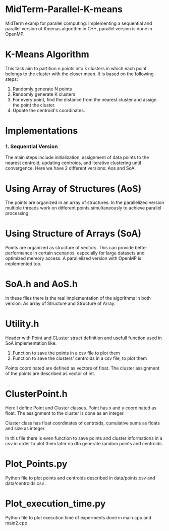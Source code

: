 # MidTerm-Parallel-K-means
MidTerm examp for parallel computing: Implementing a sequential and parallel version of Kmenas algorithm in C++, parallel version is done in OpenMP.


# K-Means Algorithm

This task aim to partition n points into k clusters in which each point belongs to the cluster with the closer mean. It is based on the following steps:

1. Randomly generate N points
2. Randomly generate K clusters
3. For every point, find the distance from the nearest cluster and assign the point the cluster.
4. Update the centroid's coordinates.

# Implementations
### 1. Sequential Version
The main steps include initialization, assignment of data points to the nearest centroid, updating centroids, and iterative clustering until convergence. Here we have 2 different versions: Aos and SoA.

# Using Array of Structures (AoS)
The points are organized in an array of structures. In the parallelized version multiple threads work on different points simultaneously to achieve parallel processing.

# Using Structure of Arrays (SoA)
Points are organized as structure of vectors. This can provide better performance in certain scenarios, especially for large datasets and optimized memory access. A parallelized version with OpenMP is implemented too.

# SoA.h and AoS.h

In these files there is the real implementation of the algorithms in both version: As array of Structure and Structure of Array.

# Utility.h
Header with Point and CLuster struct definition and usefull function used in SoA implementation like:
1. Function to save the points in a csv file to plot them
2. Function to save the clusters' centroids in a csv file, to plot them 

Points coordinated are defined as vectors of float. The cluster assignment of the points are described as vector of int.

# ClusterPoint.h
Here I define Point and Cluster classes. Point has x and y coordinated as float. The assignment to the cluster is done as an integer.

Cluster class has float coordinates of centroids, cumulative sums as floats and size as integer.

In this file there is even function to save points and cluster informations in a csv in order to plot them later na dto generate random points and centroids.

# Plot_Points.py

Python file to plot points and centroids described in data/points.csv and data/centroids.csv .

# Plot_execution_time.py

Python file to plot execution time of experments done in main.cpp and main2.cpp .
